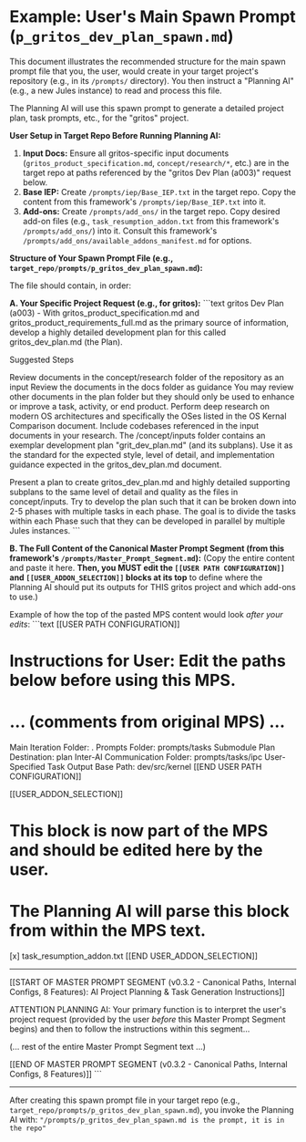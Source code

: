 # Example: User's Main Spawn Prompt (`p_gritos_dev_plan_spawn.md`)

This document illustrates the recommended structure for the main spawn prompt file that you, the user, would create in your target project's repository (e.g., in its `/prompts/` directory). You then instruct a "Planning AI" (e.g., a new Jules instance) to read and process this file.

The Planning AI will use this spawn prompt to generate a detailed project plan, task prompts, etc., for the "gritos" project.

**User Setup in Target Repo Before Running Planning AI:**
1.  **Input Docs:** Ensure all gritos-specific input documents (`gritos_product_specification.md`, `concept/research/*`, etc.) are in the target repo at paths referenced by the "gritos Dev Plan (a003)" request below.
2.  **Base IEP:** Create `/prompts/iep/Base_IEP.txt` in the target repo. Copy the content from this framework's `/prompts/iep/Base_IEP.txt` into it.
3.  **Add-ons:** Create `/prompts/add_ons/` in the target repo. Copy desired add-on files (e.g., `task_resumption_addon.txt` from this framework's `/prompts/add_ons/`) into it. Consult this framework's `/prompts/add_ons/available_addons_manifest.md` for options.

**Structure of Your Spawn Prompt File (e.g., `target_repo/prompts/p_gritos_dev_plan_spawn.md`):**

The file should contain, in order:

**A. Your Specific Project Request (e.g., for gritos):**
\`\`\`text
gritos Dev Plan (a003) - With gritos_product_specification.md and gritos_product_requirements_full.md as the primary source of information, develop a highly detailed development plan for this called gritos_dev_plan.md (the Plan).

Suggested Steps

Review documents in the concept/research folder of the repository as an input Review the documents in the docs folder as guidance
You may review other documents in the plan folder but they should only be used to enhance or improve a task, activity, or end product.
Perform deep research on modern OS architectures and specifically the OSes listed in the OS Kernal Comparison document. Include codebases referenced in the input documents in your research.
The /concept/inputs folder contains an exemplar development plan "grit_dev_plan.md" (and its subplans). Use it as the standard for the expected style, level of detail, and implementation guidance expected in the gritos_dev_plan.md document.

Present a plan to create gritos_dev_plan.md and highly detailed supporting subplans to the same level of detail and quality as the files in concept/inputs. Try to develop the plan such that it can be broken down into 2-5 phases with multiple tasks in each phase. The goal is to divide the tasks within each Phase such that they can be developed in parallel by multiple Jules instances.
\`\`\`

**B. The Full Content of the Canonical Master Prompt Segment (from this framework's `/prompts/Master_Prompt_Segment.md`):**
(Copy the entire content and paste it here. **Then, you MUST edit the `[[USER PATH CONFIGURATION]]` and `[[USER_ADDON_SELECTION]]` blocks at its top** to define where the Planning AI should put its outputs for THIS gritos project and which add-ons to use.)

Example of how the top of the pasted MPS content would look *after your edits*:
\`\`\`text
[[USER PATH CONFIGURATION]]
# Instructions for User: Edit the paths below before using this MPS.
# ... (comments from original MPS) ...
Main Iteration Folder: .
Prompts Folder: prompts/tasks
Submodule Plan Destination: plan
Inter-AI Communication Folder: prompts/tasks/ipc
User-Specified Task Output Base Path: dev/src/kernel
[[END USER PATH CONFIGURATION]]

[[USER_ADDON_SELECTION]]
# This block is now part of the MPS and should be edited here by the user.
# The Planning AI will parse this block from within the MPS text.
[x] task_resumption_addon.txt
[[END USER_ADDON_SELECTION]]

--------------------------------------------------------------------------------------------------------------
[[START OF MASTER PROMPT SEGMENT (v0.3.2 - Canonical Paths, Internal Configs, 8 Features): AI Project Planning & Task Generation Instructions]]

ATTENTION PLANNING AI: Your primary function is to interpret the user's project request (provided by the user *before* this Master Prompt Segment begins) and then to follow the instructions within this segment...

(... rest of the entire Master Prompt Segment text ...)

[[END OF MASTER PROMPT SEGMENT (v0.3.2 - Canonical Paths, Internal Configs, 8 Features)]]
\`\`\`

---
After creating this spawn prompt file in your target repo (e.g., `target_repo/prompts/p_gritos_dev_plan_spawn.md`), you invoke the Planning AI with:
`"/prompts/p_gritos_dev_plan_spawn.md is the prompt, it is in the repo"`
